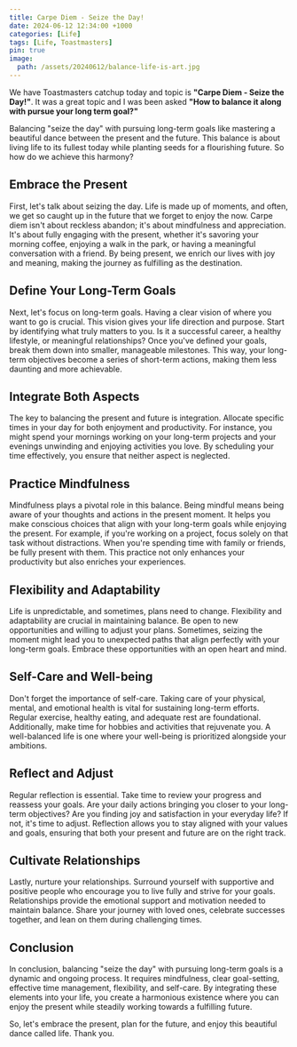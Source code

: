 ```yaml
---
title: Carpe Diem - Seize the Day!
date: 2024-06-12 12:34:00 +1000
categories: [Life]
tags: [Life, Toastmasters]
pin: true
image:
  path: /assets/20240612/balance-life-is-art.jpg
---
```


We have Toastmasters catchup today and topic is **"Carpe Diem - Seize the Day!"**. It was a great topic and I was been asked **"How to balance it along with pursue your long term goal?"**

Balancing "seize the day" with pursuing long-term goals like mastering a beautiful dance between the present and the future. This balance is about living life to its fullest today while planting seeds for a flourishing future. So how do we achieve this harmony?

## Embrace the Present
First, let's talk about seizing the day. Life is made up of moments, and often, we get so caught up in the future that we forget to enjoy the now. Carpe diem isn't about reckless abandon; it's about mindfulness and appreciation. It's about fully engaging with the present, whether it's savoring your morning coffee, enjoying a walk in the park, or having a meaningful conversation with a friend. By being present, we enrich our lives with joy and meaning, making the journey as fulfilling as the destination.

## Define Your Long-Term Goals
Next, let's focus on long-term goals. Having a clear vision of where you want to go is crucial. This vision gives your life direction and purpose. Start by identifying what truly matters to you. Is it a successful career, a healthy lifestyle, or meaningful relationships? Once you've defined your goals, break them down into smaller, manageable milestones. This way, your long-term objectives become a series of short-term actions, making them less daunting and more achievable.

## Integrate Both Aspects
The key to balancing the present and future is integration. Allocate specific times in your day for both enjoyment and productivity. For instance, you might spend your mornings working on your long-term projects and your evenings unwinding and enjoying activities you love. By scheduling your time effectively, you ensure that neither aspect is neglected.

## Practice Mindfulness
Mindfulness plays a pivotal role in this balance. Being mindful means being aware of your thoughts and actions in the present moment. It helps you make conscious choices that align with your long-term goals while enjoying the present. For example, if you're working on a project, focus solely on that task without distractions. When you're spending time with family or friends, be fully present with them. This practice not only enhances your productivity but also enriches your experiences.

## Flexibility and Adaptability
Life is unpredictable, and sometimes, plans need to change. Flexibility and adaptability are crucial in maintaining balance. Be open to new opportunities and willing to adjust your plans. Sometimes, seizing the moment might lead you to unexpected paths that align perfectly with your long-term goals. Embrace these opportunities with an open heart and mind.

## Self-Care and Well-being
Don't forget the importance of self-care. Taking care of your physical, mental, and emotional health is vital for sustaining long-term efforts. Regular exercise, healthy eating, and adequate rest are foundational. Additionally, make time for hobbies and activities that rejuvenate you. A well-balanced life is one where your well-being is prioritized alongside your ambitions.

## Reflect and Adjust
Regular reflection is essential. Take time to review your progress and reassess your goals. Are your daily actions bringing you closer to your long-term objectives? Are you finding joy and satisfaction in your everyday life? If not, it's time to adjust. Reflection allows you to stay aligned with your values and goals, ensuring that both your present and future are on the right track.

## Cultivate Relationships
Lastly, nurture your relationships. Surround yourself with supportive and positive people who encourage you to live fully and strive for your goals. Relationships provide the emotional support and motivation needed to maintain balance. Share your journey with loved ones, celebrate successes together, and lean on them during challenging times.

## Conclusion
In conclusion, balancing "seize the day" with pursuing long-term goals is a dynamic and ongoing process. It requires mindfulness, clear goal-setting, effective time management, flexibility, and self-care. By integrating these elements into your life, you create a harmonious existence where you can enjoy the present while steadily working towards a fulfilling future.

So, let's embrace the present, plan for the future, and enjoy this beautiful dance called life. Thank you.